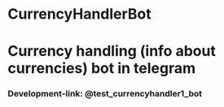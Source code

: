 # CurrencyHandlerBot
<h1>Currency handling (info about currencies) bot in telegram</h1>
<h3>Development-link: @test_currencyhandler1_bot</h3>

